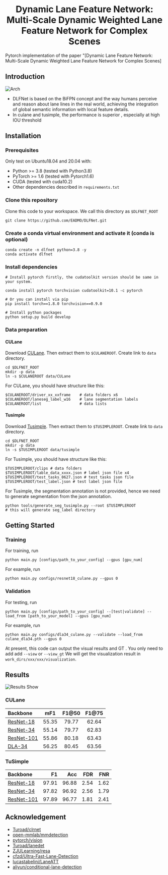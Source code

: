 <div align="center">

# Dynamic Lane Feature Network: Multi-Scale Dynamic Weighted Lane Feature Network for Complex Scenes

</div>



Pytorch implementation of the paper "[Dynamic Lane Feature Network: Multi-Scale Dynamic Weighted Lane Feature Network for Complex Scenes]

## Introduction
![Arch](.github/model.jpg)
- DLFNet is based on the BiFPN concept and the way humans perceive and reason about lane lines in the real world, achieving the integration of global semantic information with local feature details.
-   In culane and tusimple, the performance is superior , especially at high IOU threshold

## Installation

### Prerequisites
Only test on Ubuntu18.04 and 20.04 with:
- Python >= 3.8 (tested with Python3.8)
- PyTorch >= 1.6 (tested with Pytorch1.6)
- CUDA (tested with cuda10.2)
- Other dependencies described in `requirements.txt`

### Clone this repository
Clone this code to your workspace. 
We call this directory as `$DLFNET_ROOT`
```Shell
git clone https://github.com/EADMO/DLFNet.git
```

### Create a conda virtual environment and activate it (conda is optional)

```Shell
conda create -n dlfnet python=3.8 -y
conda activate dlfnet
```

### Install dependencies

```Shell
# Install pytorch firstly, the cudatoolkit version should be same in your system.

conda install pytorch torchvision cudatoolkit=10.1 -c pytorch

# Or you can install via pip
pip install torch==1.8.0 torchvision==0.9.0

# Install python packages
python setup.py build develop
```

### Data preparation

#### CULane

Download [CULane](https://xingangpan.github.io/projects/CULane.html). Then extract them to `$CULANEROOT`. Create link to `data` directory.

```Shell
cd $DLFNET_ROOT
mkdir -p data
ln -s $CULANEROOT data/CULane
```

For CULane, you should have structure like this:
```
$CULANEROOT/driver_xx_xxframe    # data folders x6
$CULANEROOT/laneseg_label_w16    # lane segmentation labels
$CULANEROOT/list                 # data lists
```


#### Tusimple
Download [Tusimple](https://github.com/TuSimple/tusimple-benchmark/issues/3). Then extract them to `$TUSIMPLEROOT`. Create link to `data` directory.

```Shell
cd $DLFNET_ROOT
mkdir -p data
ln -s $TUSIMPLEROOT data/tusimple
```

For Tusimple, you should have structure like this:
```
$TUSIMPLEROOT/clips # data folders
$TUSIMPLEROOT/lable_data_xxxx.json # label json file x4
$TUSIMPLEROOT/test_tasks_0627.json # test tasks json file
$TUSIMPLEROOT/test_label.json # test label json file

```

For Tusimple, the segmentation annotation is not provided, hence we need to generate segmentation from the json annotation. 

```Shell
python tools/generate_seg_tusimple.py --root $TUSIMPLEROOT
# this will generate seg_label directory
```


## Getting Started

### Training
For training, run
```Shell
python main.py [configs/path_to_your_config] --gpus [gpu_num]
```

For example, run
```Shell
python main.py configs/resnet18_culane.py --gpus 0
```

### Validation
For testing, run
```Shell
python main.py [configs/path_to_your_config] --[test|validate] --load_from [path_to_your_model] --gpus [gpu_num]
```

For example, run
```Shell
python main.py configs/dla34_culane.py --validate --load_from culane_dla34.pth --gpus 0
```

At present, this code can output the visual results and GT . You only need to add add `--view` or `--view_gt`
We will get the visualization result in `work_dirs/xxx/xxx/visualization`.


## Results
![Results Show](.github/result.jpg)

[assets]: https://github.com/EADMO/DLFNet/releases

### CULane

|   Backbone  |  mF1 | F1@50  | F1@75 |
| :---  |  :---:   |   :---:    | :---:|
| [ResNet-18][assets]     | 55.35  |  79.77   | 62.64 |
| [ResNet-34][assets]     | 55.14  |  79.77   | 62.83 |
| [ResNet-101][assets]     | 55.86 | 80.18   | 63.43 |
| [DLA-34][assets]     | 56.25 |  80.45   | 63.56 |



### TuSimple
|   Backbone   |      F1   | Acc |      FDR     |      FNR   |
|    :---       |          ---:          |       ---:       |       ---:       |      ---:       |
| [ResNet-18][assets]     |    97.91    |   96.88  |    2.54  |  1.62      | 
| [ResNet-34][assets]       |   97.82              |    96.92          |   2.56          |    1.79      | 
| [ResNet-101][assets]      |   97.89|   96.77  |   1.81   |  2.41  |




## Acknowledgement
<!--ts-->
* [Turoad/clrnet](https://github.com/Turoad/clrnet)
* [open-mmlab/mmdetection](https://github.com/open-mmlab/mmdetection)
* [pytorch/vision](https://github.com/pytorch/vision)
* [Turoad/lanedet](https://github.com/Turoad/lanedet)
* [ZJULearning/resa](https://github.com/ZJULearning/resa)
* [cfzd/Ultra-Fast-Lane-Detection](https://github.com/cfzd/Ultra-Fast-Lane-Detection)
* [lucastabelini/LaneATT](https://github.com/lucastabelini/LaneATT)
* [aliyun/conditional-lane-detection](https://github.com/aliyun/conditional-lane-detection)
<!--te-->
